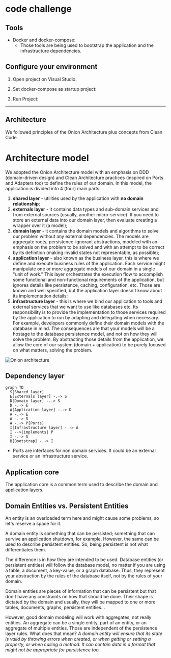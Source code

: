 # code challenge

## Tools

- Docker and docker-compose:
  * Those tools are being used to bootstrap the application and the infrastructure dependencies.

## Configure your environment

1. Open project on Visual Studio: 


2. Set docker-compose as startup project:


3. Run Project:

-------


## Architecture

We followed principles of the Onion Architecture plus concepts from Clean Code. 

# Architecture model

We adopted the Onion Architecture model with an emphasis on DDD (domain-driven design) and Clean Architecture practices (inspired on Ports and Adapters too) to define the rules of our domain. In this model, the application is divided into 4 (four) main parts:

1. **shared layer** - utilities used by the application with **no domain relationship**;
2. **externals layer** - it contains data types and sub-domain services and from external sources (usually, another micro-service). If you need to store an external data into our domain layer, then evaluate creating a wrapper over it (a model);
3. **domain layer** - it contains the domain models and algorithms to solve our problem without any external dependencies. The models are aggregate roots, persistence-ignorant abstractions, modeled with an emphasis on the problem to be solved and with an attempt to be correct by its definition (making invalid states not representable, as possible);
4. **application layer** - also known as the business layer, this is where we define and execute business rules of the application. Each service might manipulate one or more aggregate models of our domain in a single "unit of work." This layer orchestrates the execution flow to accomplish some functional and non-functional requirements of the application, but ignores details like persistence, caching, configuration, etc. Those are known and well specified, but the application layer doesn't know about its implementation details;
5. **infrastructure layer** - this is where we bind our application to tools and external services that we want to use like databases etc. Its responsibility is to provide the implementation to those services required by the application to run by adapting and delegating when necessary. For example, developers commonly define their domain models with the database in mind. The consequences are that your models will be a hostage to the database persistence model, and not on how they will solve the problem. By abstracting those details from the application, we allow the core of our system (domain + application) to be purely focused on what matters, solving the problem.

![Onion architecture](https://miro.medium.com/max/462/1*0Pg6_UsaKiiEqUV3kf2HXg.png)

## Dependency layer

```mermaid
graph TD
  S[Shared layer]
  E[Externals layer] -.-> S
  D[Domain layer] -.-> S
  D -.-> E
  A[Application layer] -.-> D
  A -.-> E
  A -.-> S
  A -.-> P[Ports]
  I[Infrastructure layer] -.-> A
  I -->|implements| P
  I -.-> S
  B[Bootstrap] -.-> I
```

* Ports are interfaces for non domain services. It could be an external service or an infrastructure service.

## Application core

The application core is a common term used to describe the domain and application layers.

## Domain Entities vs. Persistent Entities

An entity is an overloaded term here and might cause some problems, so let's reserve a space for it.

A domain entity is something that can be persisted; something that can survive an application shutdown, for example. However, the same can be used to describe persistent entities. So, being persistent is not what differentiates them.

The difference is in how they are intended to be used. Database entities (or persistent entities) will follow the database model, no matter if you are using a table, a document, a key-value, or a graph database. Thus, they represent your abstraction by the rules of the database itself, not by the rules of your domain.

Domain entities are pieces of information that can be persistent but that don't have any constraints on how that should be done. Their shape is dictated by the domain and usually, they will be mapped to one or more tables, documents, graphs, persistent entities...

However, good domain modeling will work with aggregates, not really entities. An aggregate can be a single entity, part of an entity, or an aggregate of multiple entities. Those are independent of the persistence layer rules. What does that mean? _A domain entity will ensure that its state is valid by throwing errors when created, or when
getting or setting a property, or when calling a method. It can contain data in a format that might not be appropriate for persistence too._
